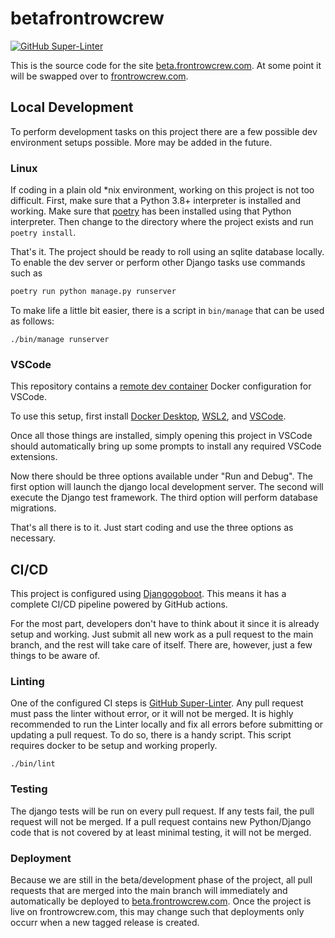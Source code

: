 # betafrontrowcrew

[![GitHub Super-Linter](https://github.com/Apreche/betafrontrowcrew/workflows/Lint%20Code%20Base/badge.svg)](https://github.com/marketplace/actions/super-linter)

This is the source code for the site [beta.frontrowcrew.com](https://beta.frontrowcrew.com). At some point it will be swapped over to [frontrowcrew.com](http://frontrowcrew.com).

## Local Development

To perform development tasks on this project there are a few possible dev environment setups possible. More may be added in the future.

### Linux

If coding in a plain old *nix environment, working on this project is not too difficult. First, make sure that a Python 3.8+ interpreter is installed and working. Make sure that [poetry](https://python-poetry.org/) has been installed using that Python interpreter. Then change to the directory where the project exists and run `poetry install`.

That's it. The project should be ready to roll using an sqlite database locally. To enable the dev server or perform other Django tasks use commands such as

```Python
poetry run python manage.py runserver
```

To make life a little bit easier, there is a script in `bin/manage` that can be used as follows:

```shell
./bin/manage runserver
```

### VSCode

This repository contains a [remote dev container](https://code.visualstudio.com/blogs/2020/07/01/containers-wsl) Docker configuration for VSCode.

To use this setup, first install [Docker Desktop](https://www.docker.com/products/docker-desktop), [WSL2](https://docs.microsoft.com/en-us/windows/wsl/install), and [VSCode](https://code.visualstudio.com/).

Once all those things are installed, simply opening this project in VSCode should automatically bring up some prompts to install any required VSCode extensions.

Now there should be three options available under "Run and Debug". The first option will launch the django local development server. The second will execute the Django test framework. The third option will perform database migrations.

That's all there is to it. Just start coding and use the three options as necessary.

## CI/CD

This project is configured using [Djangogoboot](https://github.com/apreche/djangogoboot). This means it has a complete CI/CD pipeline powered by GitHub actions.

For the most part, developers don't have to think about it since it is already setup and working. Just submit all new work as a pull request to the main branch, and the rest will take care of itself. There are, however, just a few things to be aware of.

### Linting

One of the configured CI steps is [GitHub Super-Linter](https://github.com/github/super-linter). Any pull request must pass the linter without error, or it will not be merged. It is highly recommended to run the Linter locally and fix all errors before submitting or updating a pull request. To do so, there is a handy script. This script requires docker to be setup and working properly.

```shell
./bin/lint
```

### Testing

The django tests will be run on every pull request. If any tests fail, the pull request will not be merged. If a pull request contains new Python/Django code that is not covered by at least minimal testing, it will not be merged.

### Deployment

Because we are still in the beta/development phase of the project, all pull requests that are merged into the main branch will immediately and automatically be deployed to [beta.frontrowcrew.com](https://beta.frontrowcrew.com). Once the project is live on frontrowcrew.com, this may change such that deployments only occurr when a new tagged release is created.
